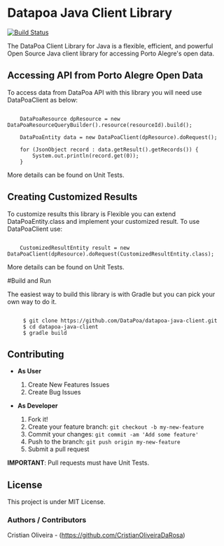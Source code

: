 
# Datapoa Java Client Library
[![Build Status](https://travis-ci.org/CristianOliveiraDaRosa/datapoa-java-client.svg?branch=master)](https://travis-ci.org/CristianOliveiraDaRosa/datapoa-java-client)

The DataPoa Client Library for Java is a flexible, efficient, and powerful Open Source Java client library for accessing Porto Alegre's open data.

## Accessing API from Porto Alegre Open Data

To access data from DataPoa API with this library you will need use DataPoaClient as below:

```

    DataPoaResource dpResource = new DataPoaResourceQueryBuilder().resource(resourceId).build();

    DataPoaEntity data = new DataPoaClient(dpResource).doRequest();

    for (JsonObject record : data.getResult().getRecords()) {
        System.out.println(record.get(0));
    }

```
More details can be found on Unit Tests.

## Creating Customized Results

To customize results this library is Flexible you can extend DataPoaEntity.class and implement your customized result. To use DataPoaClient use:

```

    CustomizedResultEntity result = new DataPoaClient(dpResource).doRequest(CustomizedResultEntity.class);

```
More details can be found on Unit Tests.

#Build and Run

The easiest way to build this library is with Gradle but you can pick your own way to do it.

```

     $ git clone https://github.com/DataPoa/datapoa-java-client.git
     $ cd datapoa-java-client
     $ gradle build

```

## Contributing

- **As User**

   1. Create New Features Issues
   2. Create Bug Issues

- **As Developer**

   1. Fork it!
   2. Create your feature branch: `git checkout -b my-new-feature`
   3. Commit your changes: `git commit -am 'Add some feature'`
   4. Push to the branch: `git push origin my-new-feature`
   5. Submit a pull request

**IMPORTANT**: Pull requests must have Unit Tests.

## License
This project is under MIT License.

### Authors / Contributors
Cristian Oliveira - (https://github.com/CristianOliveiraDaRosa)
